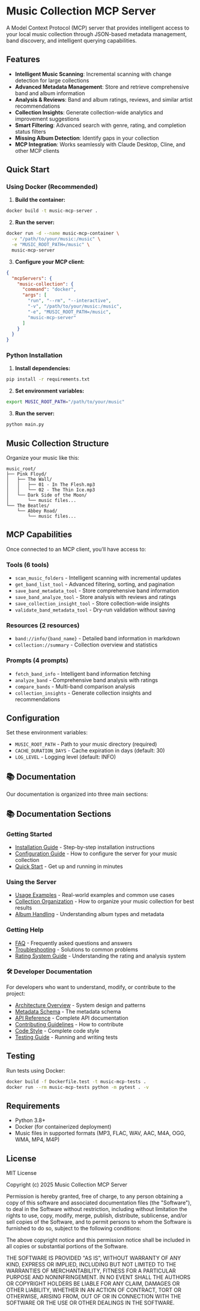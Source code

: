 # Music Collection MCP Server

A Model Context Protocol (MCP) server that provides intelligent access to your local music collection through JSON-based metadata management, band discovery, and intelligent querying capabilities.

## Features

- **Intelligent Music Scanning**: Incremental scanning with change detection for large collections
- **Advanced Metadata Management**: Store and retrieve comprehensive band and album information
- **Analysis & Reviews**: Band and album ratings, reviews, and similar artist recommendations
- **Collection Insights**: Generate collection-wide analytics and improvement suggestions
- **Smart Filtering**: Advanced search with genre, rating, and completion status filters
- **Missing Album Detection**: Identify gaps in your collection
- **MCP Integration**: Works seamlessly with Claude Desktop, Cline, and other MCP clients

## Quick Start

### Using Docker (Recommended)

1. **Build the container:**
```bash
docker build -t music-mcp-server .
```

2. **Run the server:**
```bash
docker run -d --name music-mcp-container \
  -v "/path/to/your/music:/music" \
  -e "MUSIC_ROOT_PATH=/music" \
  music-mcp-server
```

3. **Configure your MCP client:**
```json
{
  "mcpServers": {
    "music-collection": {
      "command": "docker",
      "args": [
        "run", "--rm", "--interactive",
        "-v", "/path/to/your/music:/music",
        "-e", "MUSIC_ROOT_PATH=/music",
        "music-mcp-server"
      ]
    }
  }
}
```

### Python Installation

1. **Install dependencies:**
```bash
pip install -r requirements.txt
```

2. **Set environment variables:**
```bash
export MUSIC_ROOT_PATH="/path/to/your/music"
```

3. **Run the server:**
```bash
python main.py
```

## Music Collection Structure

Organize your music like this:
```
music_root/
├── Pink Floyd/
│   ├── The Wall/
│   │   ├── 01 - In The Flesh.mp3
│   │   └── 02 - The Thin Ice.mp3
│   └── Dark Side of the Moon/
│       └── music files...
└── The Beatles/
    └── Abbey Road/
        └── music files...
```

## MCP Capabilities

Once connected to an MCP client, you'll have access to:

### Tools (6 tools)
- `scan_music_folders` - Intelligent scanning with incremental updates
- `get_band_list_tool` - Advanced filtering, sorting, and pagination
- `save_band_metadata_tool` - Store comprehensive band information
- `save_band_analyze_tool` - Store analysis with reviews and ratings
- `save_collection_insight_tool` - Store collection-wide insights
- `validate_band_metadata_tool` - Dry-run validation without saving

### Resources (2 resources)
- `band://info/{band_name}` - Detailed band information in markdown
- `collection://summary` - Collection overview and statistics

### Prompts (4 prompts)
- `fetch_band_info` - Intelligent band information fetching
- `analyze_band` - Comprehensive band analysis with ratings
- `compare_bands` - Multi-band comparison analysis
- `collection_insights` - Generate collection insights and recommendations

## Configuration

Set these environment variables:

- `MUSIC_ROOT_PATH` - Path to your music directory (required)
- `CACHE_DURATION_DAYS` - Cache expiration in days (default: 30)
- `LOG_LEVEL` - Logging level (default: INFO)

## 📚 Documentation

Our documentation is organized into three main sections:

## 📚 Documentation Sections

### Getting Started
- [Installation Guide](docs/user/INSTALLATION.md) - Step-by-step installation instructions
- [Configuration Guide](docs/user/CONFIGURATION.md) - How to configure the server for your music collection
- [Quick Start](docs/user/QUICK_START.md) - Get up and running in minutes

### Using the Server
- [Usage Examples](docs/user/USAGE_EXAMPLES.md) - Real-world examples and common use cases
- [Collection Organization](docs/user/COLLECTION_ORGANIZATION.md) - How to organize your music collection for best results
- [Album Handling](docs/user/ALBUM_HANDLING.md) - Understanding album types and metadata

### Getting Help
- [FAQ](docs/user/FAQ.md) - Frequently asked questions and answers  
- [Troubleshooting](docs/user/TROUBLESHOOTING.md) - Solutions to common problems
- [Rating System Guide](docs/user/RATING_SYSTEM.md) - Understanding the rating and analysis system


### 🛠️ Developer Documentation
For developers who want to understand, modify, or contribute to the project:
- [Architecture Overview](docs/developer/ARCHITECTURE.md) - System design and patterns
- [Metadata Schema](docs/developer/METADATA_SCHEMA.md) - The metadata schema
- [API Reference](docs/developer/API_REFERENCE.md) - Complete API documentation
- [Contributing Guidelines](docs/developer/CONTRIBUTING.md) - How to contribute
- [Code Style](docs/developer/CODE_STYLE.md) - Complete code style
- [Testing Guide](docs/developer/TESTING.md) - Running and writing tests

## Testing

Run tests using Docker:
```bash
docker build -f Dockerfile.test -t music-mcp-tests .
docker run --rm music-mcp-tests python -m pytest . -v
```

## Requirements

- Python 3.8+
- Docker (for containerized deployment)
- Music files in supported formats (MP3, FLAC, WAV, AAC, M4A, OGG, WMA, MP4, M4P)

## License

MIT License

Copyright (c) 2025 Music Collection MCP Server

Permission is hereby granted, free of charge, to any person obtaining a copy
of this software and associated documentation files (the "Software"), to deal
in the Software without restriction, including without limitation the rights
to use, copy, modify, merge, publish, distribute, sublicense, and/or sell
copies of the Software, and to permit persons to whom the Software is
furnished to do so, subject to the following conditions:

The above copyright notice and this permission notice shall be included in all
copies or substantial portions of the Software.

THE SOFTWARE IS PROVIDED "AS IS", WITHOUT WARRANTY OF ANY KIND, EXPRESS OR
IMPLIED, INCLUDING BUT NOT LIMITED TO THE WARRANTIES OF MERCHANTABILITY,
FITNESS FOR A PARTICULAR PURPOSE AND NONINFRINGEMENT. IN NO EVENT SHALL THE
AUTHORS OR COPYRIGHT HOLDERS BE LIABLE FOR ANY CLAIM, DAMAGES OR OTHER
LIABILITY, WHETHER IN AN ACTION OF CONTRACT, TORT OR OTHERWISE, ARISING FROM,
OUT OF OR IN CONNECTION WITH THE SOFTWARE OR THE USE OR OTHER DEALINGS IN THE
SOFTWARE.
